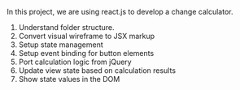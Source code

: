 In this project, we are using react.js to develop a change calculator.

1. Understand folder structure.
2. Convert visual wireframe to JSX markup
3. Setup state management
4. Setup event binding for button elements
5. Port calculation logic from jQuery
6. Update view state based on calculation results
7. Show state values in the DOM

